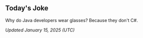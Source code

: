 ## Today's Joke
Why do Java developers wear glasses? Because they don't C#.

*Updated January 15, 2025 (UTC)*
